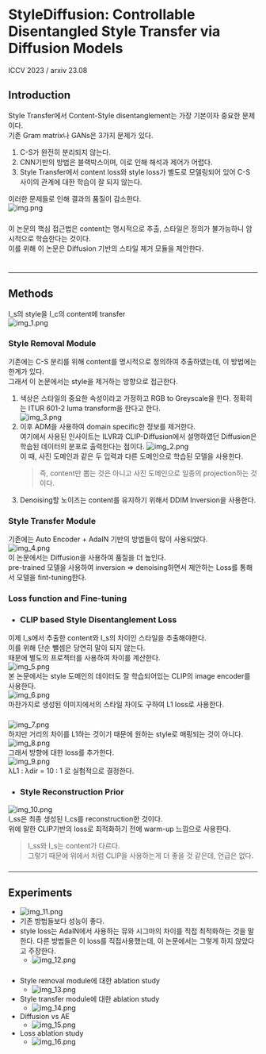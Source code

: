 StyleDiffusion: Controllable Disentangled Style Transfer via Diffusion Models
===
ICCV 2023 / arxiv 23.08  
###
## Introduction
Style Transfer에서 Content-Style disentanglement는 가장 기본이자 중요한 문제이다.  
기존 Gram matrix나 GANs은 3가지 문제가 있다.  
1. C-S가 완전히 분리되지 않는다.  
2. CNN기반의 방법은 블랙박스이며, 이로 인해 해석과 제어가 어렵다.  
3. Style Transfer에서 content loss와 style loss가 별도로 모델링되어 있어 C-S 사이의 관계에 대한 학습이 잘 되지 않는다.  

이러한 문제들로 인해 결과의 품질이 감소한다.  
![img.png](img.png)  
### 
이 논문의 핵심 접근법은 content는 명시적으로 추출, 스타일은 정의가 불가능하니 암시적으로 학습한다는 것이다.  
이를 위해 이 논문은 Diffusion 기반의 스타일 제거 모듈을 제안한다.  
#
***
## Methods
I_s의 style을 I_c의 content에 transfer  
![img_1.png](img_1.png)  
###
### Style Removal Module
기존에는 C-S 분리를 위해 content를 명시적으로 정의하여 추출하였는데, 이 방법에는 한계가 있다.  
그래서 이 논문에서는 style을 제거하는 방향으로 접근한다.  
1. 색상은 스타일의 중요한 속성이라고 가정하고 RGB to Greyscale을 한다.
    정확히는 ITUR 601-2 luma transform을 한다고 한다.  
    ![img_3.png](img_3.png)   
2. 이후 ADM을 사용하여 domain specific한 정보를 제거한다.  
    여기에서 사용된 인사이트는 ILVR과 CLIP-Diffusion에서 설명하였던 Diffusion은 학습된 데이터의 분포로 출력한다는 점이다.
   ![img_2.png](img_2.png)  
    이 때, 사진 도메인과 같은 두 입력과 다른 도메인으로 학습된 모델을 사용한다.
    > 즉, content만 뽑는 것은 아니고 사진 도메인으로 일종의 projection하는 것이다.
3. Denoising할 노이즈는 content를 유지하기 위해서 DDIM Inversion을 사용한다.
###
### Style Transfer Module  
기존에는 Auto Encoder + AdaIN 기반의 방법들이 많이 사용되었다.  
![img_4.png](img_4.png)  
이 논문에서는 Diffusion을 사용하여 품질을 더 높인다.  
pre-trained 모델을 사용하여 inversion => denoising하면서 제안하는 Loss를 통해서 모델을 fint-tuning한다.  
### 
### Loss function and Fine-tuning

* ### CLIP based Style Disentanglement Loss
이제 I_s에서 추출한 content와 I_s의 차이인 스타일을 추출해야한다.  
이를 위해 단순 뺄셈은 당연히 말이 되지 않는다.  
때문에 별도의 프로젝터를 사용하여 차이를 계산한다.  
![img_5.png](img_5.png)  
본 논문에서는 style 도메인의 데이터도 잘 학습되어있는 CLIP의 image encoder를 사용한다.  
![img_6.png](img_6.png)  
마찬가지로 생성된 이미지에서의 스타일 차이도 구하여 L1 loss로 사용한다.  
###
![img_7.png](img_7.png)  
하지만 거리의 차이를 L1하는 것이기 때문에 원하는 style로 매핑되는 것이 아니다.  
![img_8.png](img_8.png)  
그래서 방향에 대한 loss를 추가한다.  
![img_9.png](img_9.png)  
λL1 : λdir = 10 : 1 로 실험적으로 결정한다.  

* ### Style Reconstruction Prior  
![img_10.png](img_10.png)  
I_ss은 최종 생성된 I_cs를 reconstruction한 것이다.  
위에 말한 CLIP기반의 loss로 최적화하기 전에 warm-up 느낌으로 사용한다.  
> I_ss와 I_s는 content가 다르다.  
> 그렇기 때문에 위에서 처럼 CLIP을 사용하는게 더 좋을 것 같은데, 언급은 없다.
###
***
## Experiments  
* ![img_11.png](img_11.png)
* 기존 방법들보다 성능이 좋다.  
* style loss는 AdaIN에서 사용하는 뮤와 시그마의 차이를 직접 최적화하는 것을 말한다. 다른 방법들은 이 loss를 직접사용했는데, 이 논문에서는 그렇게 하지 않았다고 주장한다.  
  * ![img_12.png](img_12.png)
###
* Style removal module에 대한 ablation study  
  * ![img_13.png](img_13.png)  
* Style transfer module에 대한 ablation study
  * ![img_14.png](img_14.png)
* Diffusion vs AE
  * ![img_15.png](img_15.png)  
* Loss ablation study
  * ![img_16.png](img_16.png)



